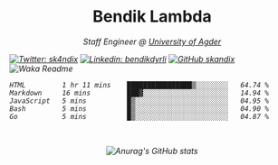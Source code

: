 <h1 align="center"> Bendik Lambda </h1>
<p align="center"><em>Staff Engineer @ <a href="http://www.uia.no">University of Agder</a></p>



[![Twitter: sk4ndix](https://img.shields.io/twitter/follow/sk4ndix?style=social)](https://twitter.com/sk4ndix)
[![Linkedin: bendikdyrli](https://img.shields.io/badge/-bendikdyrli-blue?style=flat-square&logo=Linkedin&logoColor=white&link=https://www.linkedin.com/in/bendikdyrli/)](https://www.linkedin.com/in/bendikdyrli/)
[![GitHub skandix](https://img.shields.io/github/followers/skandix?label=follow&style=social)](https://github.com/skandix)
![Waka Readme](https://github.com/skandix/skandix/workflows/Waka%20Readme/badge.svg)


<!--START_SECTION:waka-->
```text
HTML         1 hr 11 mins    ████████████████▒░░░░░░░░   64.74 % 
Markdown     16 mins         ███▓░░░░░░░░░░░░░░░░░░░░░   14.94 % 
JavaScript   5 mins          █▒░░░░░░░░░░░░░░░░░░░░░░░   04.95 % 
Bash         5 mins          █▒░░░░░░░░░░░░░░░░░░░░░░░   04.90 % 
Go           5 mins          █▒░░░░░░░░░░░░░░░░░░░░░░░   04.87 % 
```
<!--END_SECTION:waka-->
<div align="center">
  <br>
  
![Anurag's GitHub stats](https://github-readme-stats.vercel.app/api?username=skandix&show_icons=true&theme=tokyonight)

</div>
